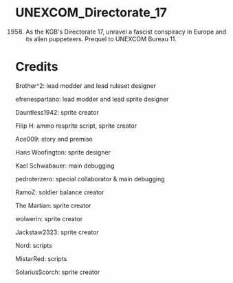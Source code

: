 # UNEXCOM_Directorate_17
1958. As the KGB's Directorate 17, unravel a fascist conspiracy in Europe and its alien puppeteers. Prequel to UNEXCOM Bureau 11.

# Credits
Brother^2: lead modder and lead ruleset designer

efrenespartano: lead modder and lead sprite designer

Dauntless1942: sprite creator

Filip H: ammo resprite script, sprite creator

Ace009: story and premise

Hans Woofington: sprite designer

Kael Schwabauer: main debugging

pedroterzero: special collaborator & main debugging

RamoZ: soldier balance creator

The Martian: sprite creator

wolwerin: sprite creator

Jackstaw2323: sprite creator

Nord: scripts

MistarRed: scripts

SolariusScorch: sprite creator
